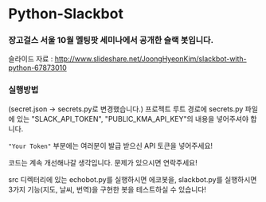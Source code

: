 # Python-Slackbot

### 장고걸스 서울 10월 멜팅팟 세미나에서 공개한 슬랙 봇입니다.

슬라이드 자료 : http://www.slideshare.net/JoongHyeonKim/slackbot-with-python-67873010

### 실행방법
(secret.json -> secrets.py로 변경했습니다.)
프로젝트 루트 경로에 secrets.py 파일에 있는 "SLACK_API_TOKEN", "PUBLIC_KMA_API_KEY"의 내용을 넣어주셔야 합니다. 

`"Your Token"` 부분에는 여러분이 발급 받으신 API 토큰을 넣어주세요!

코드는 계속 개선해나갈 생각입니다. 문제가 있으시면 연락주세요!

src 디렉터리에 있는 echobot.py를 실행하시면 에코봇을, slackbot.py를 실행하시면 3가지 기능(지도, 날씨, 번역)을 구현한 봇을 테스트하실 수 있습니다!